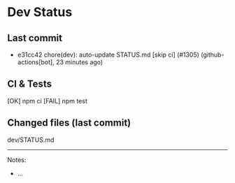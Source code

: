# Dev Status

## Last commit
- e31cc42 chore(dev): auto-update STATUS.md [skip ci] (#1305) (github-actions[bot], 23 minutes ago)
## CI & Tests
[OK] npm ci
[FAIL] npm test

## Changed files (last commit)
dev/STATUS.md

---
Notes:
- ...
